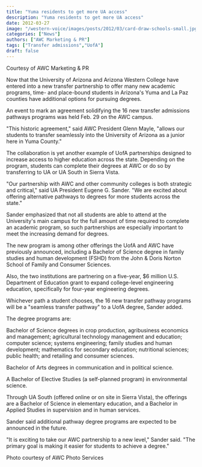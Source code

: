 ```yaml
---
title: "Yuma residents to get more UA access"
description: "Yuma residents to get more UA access"
date: 2012-03-27
image: "/western-voice/images/posts/2012/03/card-draw-schools-small.jpg"
categories: ["News"]
authors: ["AWC Marketing & PR"]
tags: ["Transfer admissions","UofA"]
draft: false
---
```

Courtesy of AWC Marketing & PR

Now that the University of Arizona and Arizona Western College have entered into a new transfer partnership to offer many new academic programs, time- and place-bound students in Arizona's Yuma and La Paz counties have additional options for pursuing degrees.

An event to mark an agreement solidifying the 16 new transfer admissions pathways programs was held Feb. 29 on the AWC campus.

"This historic agreement," said AWC President Glenn Mayle, "allows our students to transfer seamlessly into the University of Arizona as a junior here in Yuma County."

The collaboration is yet another example of UofA partnerships designed to increase access to higher education across the state. Depending on the program, students can complete their degrees at AWC or do so by transferring to UA or UA South in Sierra Vista.

"Our partnership with AWC and other community colleges is both strategic and critical," said UA President Eugene G. Sander. "We are excited about offering alternative pathways to degrees for more students across the state."

Sander emphasized that not all students are able to attend at the University's main campus for the full amount of time required to complete an academic program, so such partnerships are especially important to meet the increasing demand for degrees.

The new program is among other offerings the UofA and AWC have previously announced, including a Bachelor of Science degree in family studies and human development (FSHD) from the John & Doris Norton School of Family and Consumer Sciences.

Also, the two institutions are partnering on a five-year, $6 million U.S. Department of Education grant to expand college-level engineering education, specifically for four-year engineering degrees.

Whichever path a student chooses, the 16 new transfer pathway programs will be a "seamless transfer pathway" to a UofA degree, Sander added.

The degree programs are:

Bachelor of Science degrees in crop production, agribusiness economics and management; agricultural technology management and education; computer science; systems engineering; family studies and human development; mathematics for secondary education; nutritional sciences; public health; and retailing and consumer sciences.

Bachelor of Arts degrees in communication and in political science.

A Bachelor of Elective Studies (a self-planned program) in environmental science.

Through UA South (offered online or on site in Sierra Vista), the offerings are a Bachelor of Science in elementary education, and a Bachelor in Applied Studies in supervision and in human services.

Sander said additional pathway degree programs are expected to be announced in the future.

"It is exciting to take our AWC partnership to a new level," Sander said. "The primary goal is making it easier for students to achieve a degree."

Photo courtesy of AWC Photo Services